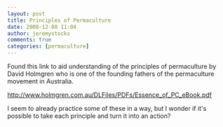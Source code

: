 ```yaml
---
layout: post
title: Principles of Permaculture
date: 2008-12-08 11:04
author: jeremystocks
comments: true
categories: [permaculture]
---
```

<p>Found this link to aid understanding of the principles of permaculture by David Holmgren who is one of the founding fathers of the permaculture movement in Australia. </p><p><a href="http://www.holmgren.com.au/DLFiles/PDFs/Essence_of_PC_eBook.pdf">http://www.holmgren.com.au/DLFiles/PDFs/Essence_of_PC_eBook.pdf</a> </p><p>I seem to already practice some of these in a way, but I wonder if it's possible to take each principle and turn it into an action?</p>
